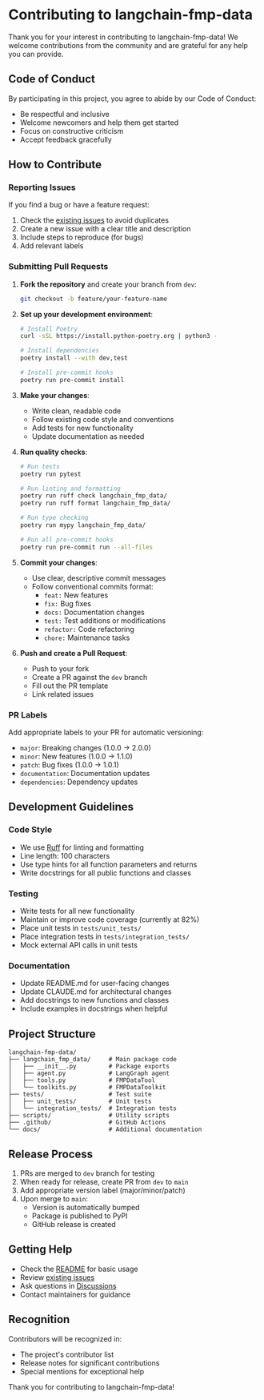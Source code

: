 # Contributing to langchain-fmp-data

Thank you for your interest in contributing to langchain-fmp-data! We welcome contributions from the community and are grateful for any help you can provide.

## Code of Conduct

By participating in this project, you agree to abide by our Code of Conduct:
- Be respectful and inclusive
- Welcome newcomers and help them get started
- Focus on constructive criticism
- Accept feedback gracefully

## How to Contribute

### Reporting Issues

If you find a bug or have a feature request:

1. Check the [existing issues](https://github.com/MehdiZare/langchain-fmp-data/issues) to avoid duplicates
2. Create a new issue with a clear title and description
3. Include steps to reproduce (for bugs)
4. Add relevant labels

### Submitting Pull Requests

1. **Fork the repository** and create your branch from `dev`:
   ```bash
   git checkout -b feature/your-feature-name
   ```

2. **Set up your development environment**:
   ```bash
   # Install Poetry
   curl -sSL https://install.python-poetry.org | python3 -

   # Install dependencies
   poetry install --with dev,test

   # Install pre-commit hooks
   poetry run pre-commit install
   ```

3. **Make your changes**:
   - Write clean, readable code
   - Follow existing code style and conventions
   - Add tests for new functionality
   - Update documentation as needed

4. **Run quality checks**:
   ```bash
   # Run tests
   poetry run pytest

   # Run linting and formatting
   poetry run ruff check langchain_fmp_data/
   poetry run ruff format langchain_fmp_data/

   # Run type checking
   poetry run mypy langchain_fmp_data/

   # Run all pre-commit hooks
   poetry run pre-commit run --all-files
   ```

5. **Commit your changes**:
   - Use clear, descriptive commit messages
   - Follow conventional commits format:
     - `feat:` New features
     - `fix:` Bug fixes
     - `docs:` Documentation changes
     - `test:` Test additions or modifications
     - `refactor:` Code refactoring
     - `chore:` Maintenance tasks

6. **Push and create a Pull Request**:
   - Push to your fork
   - Create a PR against the `dev` branch
   - Fill out the PR template
   - Link related issues

### PR Labels

Add appropriate labels to your PR for automatic versioning:
- `major`: Breaking changes (1.0.0 → 2.0.0)
- `minor`: New features (1.0.0 → 1.1.0)
- `patch`: Bug fixes (1.0.0 → 1.0.1)
- `documentation`: Documentation updates
- `dependencies`: Dependency updates

## Development Guidelines

### Code Style

- We use [Ruff](https://github.com/astral-sh/ruff) for linting and formatting
- Line length: 100 characters
- Use type hints for all function parameters and returns
- Write docstrings for all public functions and classes

### Testing

- Write tests for all new functionality
- Maintain or improve code coverage (currently at 82%)
- Place unit tests in `tests/unit_tests/`
- Place integration tests in `tests/integration_tests/`
- Mock external API calls in unit tests

### Documentation

- Update README.md for user-facing changes
- Update CLAUDE.md for architectural changes
- Add docstrings to new functions and classes
- Include examples in docstrings when helpful

## Project Structure

```
langchain-fmp-data/
├── langchain_fmp_data/     # Main package code
│   ├── __init__.py         # Package exports
│   ├── agent.py            # LangGraph agent
│   ├── tools.py            # FMPDataTool
│   └── toolkits.py         # FMPDataToolkit
├── tests/                  # Test suite
│   ├── unit_tests/         # Unit tests
│   └── integration_tests/  # Integration tests
├── scripts/                # Utility scripts
├── .github/                # GitHub Actions
└── docs/                   # Additional documentation
```

## Release Process

1. PRs are merged to `dev` branch for testing
2. When ready for release, create PR from `dev` to `main`
3. Add appropriate version label (major/minor/patch)
4. Upon merge to `main`:
   - Version is automatically bumped
   - Package is published to PyPI
   - GitHub release is created

## Getting Help

- Check the [README](README.md) for basic usage
- Review [existing issues](https://github.com/MehdiZare/langchain-fmp-data/issues)
- Ask questions in [Discussions](https://github.com/MehdiZare/langchain-fmp-data/discussions)
- Contact maintainers for guidance

## Recognition

Contributors will be recognized in:
- The project's contributor list
- Release notes for significant contributions
- Special mentions for exceptional help

Thank you for contributing to langchain-fmp-data!
